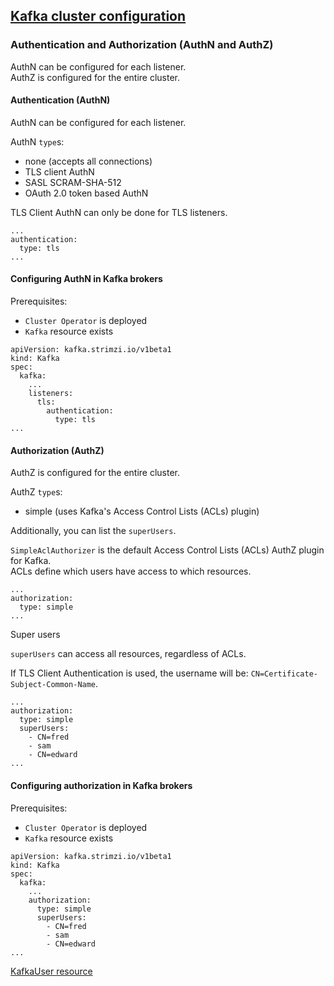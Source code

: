 ## [Kafka cluster configuration](https://strimzi.io/docs/0.14.0/#assembly-deployment-configuration-kafka-str)

### Authentication and Authorization (AuthN and AuthZ)

AuthN can be configured for each listener.  
AuthZ is configured for the entire cluster.  

#### Authentication (AuthN)

AuthN can be configured for each listener.  

AuthN `type`s:
* none (accepts all connections)
* TLS client AuthN
* SASL SCRAM-SHA-512
* OAuth 2.0 token based AuthN

TLS Client AuthN can only be done for TLS listeners.  

```
...
authentication:
  type: tls
...
```

#### Configuring AuthN in Kafka brokers

Prerequisites:
* `Cluster Operator` is deployed
* `Kafka` resource exists

```
apiVersion: kafka.strimzi.io/v1beta1
kind: Kafka
spec:
  kafka:
    ...
    listeners:
      tls:
        authentication:
          type: tls
...
```

#### Authorization (AuthZ)

AuthZ is configured for the entire cluster.  

AuthZ `type`s:
* simple (uses Kafka's Access Control Lists (ACLs) plugin)

Additionally, you can list the `superUsers`.  

`SimpleAclAuthorizer` is the default Access Control Lists (ACLs) AuthZ plugin for Kafka.  
ACLs define which users have access to which resources.  

```
...
authorization:
  type: simple
...
```

Super users

`superUsers` can access all resources, regardless of ACLs.  

If TLS Client Authentication is used, the username will be: `CN=Certificate-Subject-Common-Name`.  
```
...
authorization:
  type: simple
  superUsers:
    - CN=fred
    - sam
    - CN=edward
...
```

#### Configuring authorization in Kafka brokers

Prerequisites:
* `Cluster Operator` is deployed
* `Kafka` resource exists

```
apiVersion: kafka.strimzi.io/v1beta1
kind: Kafka
spec:
  kafka:
    ...
    authorization:
      type: simple
      superUsers:
        - CN=fred
        - sam
        - CN=edward
...
```

[KafkaUser resource](../../6UsingUserOperator/68KafkaUserResource)
